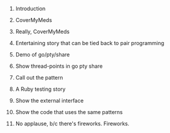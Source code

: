 1. Introduction
1. CoverMyMeds
1. Really, CoverMyMeds

1. Entertaining story that can be tied back to pair programming
1. Demo of go/pty/share
1. Show thread-points in go pty share
1. Call out the pattern

1. A Ruby testing story
1. Show the external interface
1. Show the code that uses the same patterns

1. No applause, b/c there's fireworks. Fireworks.
